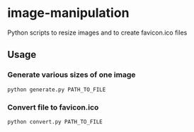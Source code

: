 # image-manipulation
Python scripts to resize images and to create favicon.ico files

## Usage
### Generate various sizes of one image
```
python generate.py PATH_TO_FILE
```

### Convert file to favicon.ico
```
python convert.py PATH_TO_FILE
```
